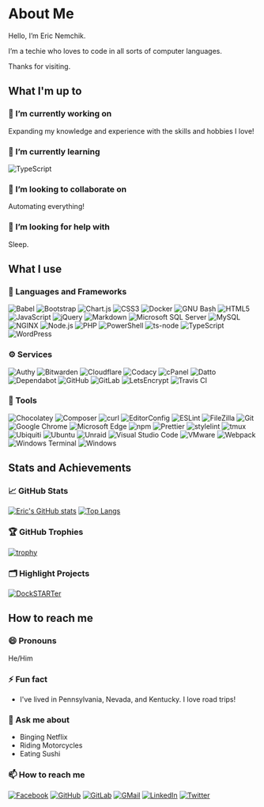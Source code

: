 # About Me

Hello, I’m Eric Nemchik.

I’m a techie who loves to code in all sorts of computer languages.

Thanks for visiting.

## What I'm up to

<!--
**nemchik/nemchik** is a ✨ _special_ ✨ repository because its `README.md` (this file) appears on your GitHub profile.

Here are some ideas to get you started:

- 🔭 I’m currently working on ...
- 🌱 I’m currently learning ...
- 👯 I’m looking to collaborate on ...
- 🤔 I’m looking for help with ...
- 💬 Ask me about ...
- 📫 How to reach me: ...
- 😄 Pronouns: ...
- ⚡ Fun fact: ...

-->

### 🔭 I’m currently working on

Expanding my knowledge and experience with the skills and hobbies I love!

### 🌱 I’m currently learning

![TypeScript](https://img.shields.io/badge/-TypeScript-3178C6?style=flat-square&logoColor=white&logo=typescript)

### 👯 I’m looking to collaborate on

Automating everything!

### 🤔 I’m looking for help with

Sleep.

## What I use

### 📒 Languages and Frameworks

![Babel](https://img.shields.io/badge/-Babel-F9DC3E?style=flat-square&logoColor=white&logo=babel)
![Bootstrap](https://img.shields.io/badge/-Bootstrap-7952B3?style=flat-square&logoColor=white&logo=bootstrap)
![Chart.js](https://img.shields.io/badge/-Chart.js-FF6384?style=flat-square&logoColor=white&logo=chartdotjs)
![CSS3](https://img.shields.io/badge/-CSS3-1572B6?style=flat-square&logoColor=white&logo=css3)
![Docker](https://img.shields.io/badge/-Docker-2496ED?style=flat-square&logoColor=white&logo=docker)
![GNU Bash](https://img.shields.io/badge/-GNU_Bash-4EAA25?style=flat-square&logoColor=white&logo=gnubash)
![HTML5](https://img.shields.io/badge/-HTML5-E34F26?style=flat-square&logoColor=white&logo=html5)
![JavaScript](https://img.shields.io/badge/-JavaScript-F7DF1E?style=flat-square&logoColor=black&logo=javascript)
![jQuery](https://img.shields.io/badge/-jQuery-0769AD?style=flat-square&logoColor=white&logo=jquery)
![Markdown](https://img.shields.io/badge/-Markdown-000000?style=flat-square&logoColor=white&logo=markdown)
![Microsoft SQL Server](https://img.shields.io/badge/-Microsoft_SQL_Server-CC2927?style=flat-square&logoColor=white&logo=microsoftsqlserver)
![MySQL](https://img.shields.io/badge/-MySQL-4479A1?style=flat-square&logoColor=white&logo=mysql)
![NGINX](https://img.shields.io/badge/-NGINX-009639?style=flat-square&logoColor=white&logo=nginx)
![Node.js](https://img.shields.io/badge/-Node.js-339933?style=flat-square&logoColor=white&logo=nodedotjs)
![PHP](https://img.shields.io/badge/-PHP-777BB4?style=flat-square&logoColor=white&logo=php)
![PowerShell](https://img.shields.io/badge/-PowerShell-5391FE?style=flat-square&logoColor=white&logo=powershell)
![ts-node](https://img.shields.io/badge/-ts--node-3178C6?style=flat-square&logoColor=white&logo=tsnode)
![TypeScript](https://img.shields.io/badge/-TypeScript-3178C6?style=flat-square&logoColor=white&logo=typescript)
![WordPress](https://img.shields.io/badge/-WordPress-21759B?style=flat-square&logoColor=white&logo=wordpress)

### ⚙️ Services

![Authy](https://img.shields.io/badge/-Authy-EC1C24?style=flat-square&logoColor=white&logo=authy)
![Bitwarden](https://img.shields.io/badge/-Bitwarden-175DDC?style=flat-square&logoColor=white&logo=bitwarden)
![Cloudflare](https://img.shields.io/badge/-Cloudflare-F38020?style=flat-square&logoColor=white&logo=cloudflare)
![Codacy](https://img.shields.io/badge/-Codacy-F38020?style=flat-square&logoColor=white&logo=cloudflare)
![cPanel](https://img.shields.io/badge/-cPanel-FF6C2C?style=flat-square&logoColor=white&logo=cpanel)
![Datto](https://img.shields.io/badge/-Datto-199ED9?style=flat-square&logoColor=white&logo=datto)
![Dependabot](https://img.shields.io/badge/-Dependabot-025E8C?style=flat-square&logoColor=white&logo=dependabot)
![GitHub](https://img.shields.io/badge/-GitHub-181717?style=flat-square&logoColor=white&logo=github)
![GitLab](https://img.shields.io/badge/-GitLab-FCA121?style=flat-square&logoColor=white&logo=gitlab)
![LetsEncrypt](https://img.shields.io/badge/-LetsEncrypt-003A70?style=flat-square&logoColor=white&logo=LetsEncrypt)
![Travis CI](https://img.shields.io/badge/-Travis_CI-3EAAAF?style=flat-square&logoColor=white&logo=travisci)

### 🧰 Tools

![Chocolatey](https://img.shields.io/badge/-Chocolatey-80B5E3?style=flat-square&logoColor=white&logo=chocolatey)
![Composer](https://img.shields.io/badge/-Composer-885630?style=flat-square&logoColor=white&logo=composer)
![curl](https://img.shields.io/badge/-curl-073551?style=flat-square&logoColor=white&logo=curl)
![EditorConfig](https://img.shields.io/badge/-EditorConfig-FEFEFE?style=flat-square&logoColor=white&logo=editorconfig)
![ESLint](https://img.shields.io/badge/-ESLint-4B32C3?style=flat-square&logoColor=white&logo=eslint)
![FileZilla](https://img.shields.io/badge/-FileZilla-BF0000?style=flat-square&logoColor=white&logo=filezilla)
![Git](https://img.shields.io/badge/-Git-F05032?style=flat-square&logoColor=white&logo=git)
![Google Chrome](https://img.shields.io/badge/-Google_Chrome-4285F4?style=flat-square&logoColor=white&logo=googlechrome)
![Microsoft Edge](https://img.shields.io/badge/-Microsoft_Edge-0078D7?style=flat-square&logoColor=white&logo=microsoftedge)
![npm](https://img.shields.io/badge/-npm-CB3837?style=flat-square&logoColor=white&logo=npm)
![Prettier](https://img.shields.io/badge/-Prettier-F7B93E?style=flat-square&logoColor=black&logo=prettier)
![stylelint](https://img.shields.io/badge/-stylelint-263238?style=flat-square&logoColor=white&logo=stylelint)
![tmux](https://img.shields.io/badge/-tmux-1BB91F?style=flat-square&logoColor=white&logo=tmux)
![Ubiquiti](https://img.shields.io/badge/-Ubiquiti-0559C9?style=flat-square&logoColor=white&logo=ubiquiti)
![Ubuntu](https://img.shields.io/badge/-Ubuntu-E95420?style=flat-square&logoColor=white&logo=ubuntu)
![Unraid](https://img.shields.io/badge/-Unraid-F15A2C?style=flat-square&logoColor=white&logo=unraid)
![Visual Studio Code](https://img.shields.io/badge/-Visual_Studio_Code-007ACC?style=flat-square&logoColor=white&logo=visualstudiocode)
![VMware](https://img.shields.io/badge/-VMware-607078?style=flat-square&logoColor=white&logo=vmware)
![Webpack](https://img.shields.io/badge/-Webpack-8DD6F9?style=flat-square&logoColor=black&logo=webpack)
![Windows Terminal](https://img.shields.io/badge/-Windows_Terminal-4D4D4D?style=flat-square&logoColor=white&logo=windowsterminal)
![Windows](https://img.shields.io/badge/-Windows-0078D6?style=flat-square&logoColor=white&logo=windows)

## Stats and Achievements

### 📈 GitHub Stats

[![Eric's GitHub stats](https://github-readme-stats.vercel.app/api?username=nemchik&theme=dark&show_icons=true)](https://github.com/nemchik)
[![Top Langs](https://github-readme-stats.vercel.app/api/top-langs/?username=nemchik&theme=dark&layout=compact)](https://github.com/nemchik)

### 🏆 GitHub Trophies

[![trophy](https://github-profile-trophy.vercel.app/?username=nemchik&theme=darkhub)](https://github.com/nemchik)

### 🗂️ Highlight Projects

[![DockSTARTer](https://github-readme-stats.vercel.app/api/pin/?username=GhostWriters&repo=DockSTARTer&theme=dark)](https://github.com/GhostWriters/DockSTARTer)

<!--
### 👨‍💻 This week, I spent my time on

[![Eric's wakatime stats](https://github-readme-stats.vercel.app/api/wakatime?username=nemchik&layout=compact)](https://wakatime.com/@nemchik)
-->

## How to reach me

### 😄 Pronouns

He/Him

### ⚡ Fun fact

- I've lived in Pennsylvania, Nevada, and Kentucky. I love road trips!

### 💬 Ask me about

- Binging Netflix
- Riding Motorcycles
- Eating Sushi

### 📫 How to reach me

[![Facebook](https://img.shields.io/badge/-Facebook-1877F2?style=flat-square&logoColor=white&logo=facebook)](https://facebook.com/nemchik)
[![GitHub](https://img.shields.io/badge/-GitHub-181717?style=flat-square&logoColor=white&logo=github)](https://github.com/nemchik)
[![GitLab](https://img.shields.io/badge/-GitLab-FCA121?style=flat-square&logoColor=white&logo=gitlab)](https://gitlab.com/nemchik)
[![GMail](https://img.shields.io/badge/-GMail-EA4335?style=flat-square&logoColor=white&logo=gmail)](mailto://eric@nemchik.com)
[![LinkedIn](https://img.shields.io/badge/-LinkedIn-0A66C2?style=flat-square&logoColor=white&logo=linkedin)](https://linkedin.com/in/nemchik)
[![Twitter](https://img.shields.io/badge/-Twitter-1DA1F2?style=flat-square&logoColor=white&logo=twitter)](https://twitter.com/NemchikEric)
